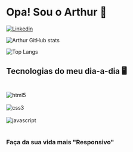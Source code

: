 # Opa! Sou o Arthur 👋

[![Linkedin](https://img.shields.io/badge/LinkedIn-0077B5?style=for-the-badge&logo=linkedin&logoColor=white)](https://www.linkedin.com/in/arthur-jurado-fabre/)

![Arthur GitHub stats](https://github-readme-stats.vercel.app/api?username=PagaMin&show_icons=true&theme=cobalt)

![Top Langs](https://github-readme-stats.vercel.app/api/top-langs/?username=PagaMin&hide_progress=true)

## Tecnologias do meu dia-a-dia 🖥️

<div style="display: inline_block"> <br/>
    <img align="center" alt="html5" src="https://img.shields.io/badge/HTML5-E34F26?style=for-the-badge&logo=html5&logoColor=white">
</div>

<div style="display: inline_block"> <br/>
    <img align="center" alt="css3" src="https://img.shields.io/badge/CSS3-1572B6?style=for-the-badge&logo=css3&logoColor=white">
</div>

<div style="display: inline_block"> <br/>
    <img align="center" alt="javascript" src="https://img.shields.io/badge/JavaScript-323330?style=for-the-badge&logo=javascript&logoColor=F7DF1E">
</div> <br/>

### Faça da sua vida mais "Responsivo"


